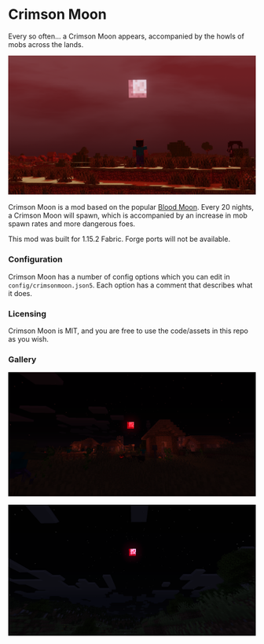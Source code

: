 # Crimson Moon
Every so often... a Crimson Moon appears, accompanied by the howls of mobs across the lands.

![](resources/crimsonmoon.png)

Crimson Moon is a mod based on the popular [Blood Moon](https://terraria.gamepedia.com/Blood_Moon). Every 20 nights, a Crimson Moon will spawn, which is accompanied by an increase in mob spawn rates and more dangerous foes.

This mod was built for 1.15.2 Fabric. Forge ports will not be available.

### Configuration
Crimson Moon has a number of config options which you can edit in `config/crimsonmoon.json5`. Each option has a comment that describes what it does.


### Licensing
Crimson Moon is MIT, and you are free to use the code/assets in this repo as you wish.

### Gallery
![](resources/red.png)

![](resources/moon.png)